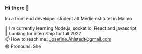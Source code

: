 ### Hi there 👋
Im a front end developer student att Medieinstitutet in Malmö

🌱 I’m currently learning Node.js, socket io, React and javascript<br>
🤔 Looking for internship for fall 2022<br>
📫 How to reach me: Josefine.Ahlstedt@gmail.com<br>
😄 Pronouns: She<br>

<!--
**JosefineAhlstedt/JosefineAhlstedt** is a ✨ _special_ ✨ repository because its `README.md` (this file) appears on your GitHub profile.


- 🌱 I’m currently learning Node.js, socket io
- 🤔 Looking for internship for fall 2022
- 📫 How to reach me: Josefine.Ahlstedt@gmail.com
- 😄 Pronouns: She
-->
